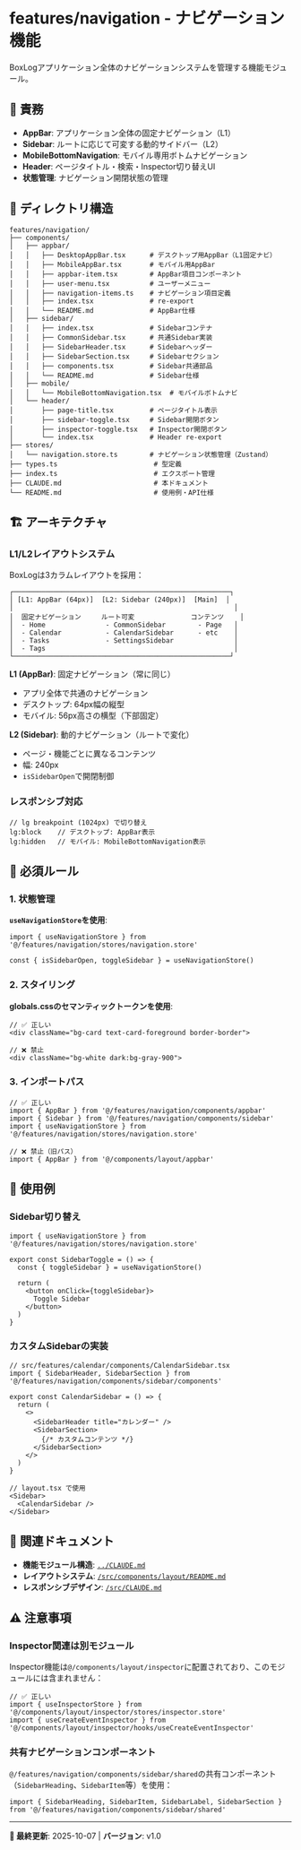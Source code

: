 # features/navigation - ナビゲーション機能

BoxLogアプリケーション全体のナビゲーションシステムを管理する機能モジュール。

## 🎯 責務

- **AppBar**: アプリケーション全体の固定ナビゲーション（L1）
- **Sidebar**: ルートに応じて可変する動的サイドバー（L2）
- **MobileBottomNavigation**: モバイル専用ボトムナビゲーション
- **Header**: ページタイトル・検索・Inspector切り替えUI
- **状態管理**: ナビゲーション開閉状態の管理

## 📁 ディレクトリ構造

```
features/navigation/
├── components/
│   ├── appbar/
│   │   ├── DesktopAppBar.tsx      # デスクトップ用AppBar（L1固定ナビ）
│   │   ├── MobileAppBar.tsx       # モバイル用AppBar
│   │   ├── appbar-item.tsx        # AppBar項目コンポーネント
│   │   ├── user-menu.tsx          # ユーザーメニュー
│   │   ├── navigation-items.ts    # ナビゲーション項目定義
│   │   ├── index.tsx              # re-export
│   │   └── README.md              # AppBar仕様
│   ├── sidebar/
│   │   ├── index.tsx              # Sidebarコンテナ
│   │   ├── CommonSidebar.tsx      # 共通Sidebar実装
│   │   ├── SidebarHeader.tsx      # Sidebarヘッダー
│   │   ├── SidebarSection.tsx     # Sidebarセクション
│   │   ├── components.tsx         # Sidebar共通部品
│   │   └── README.md              # Sidebar仕様
│   ├── mobile/
│   │   └── MobileBottomNavigation.tsx  # モバイルボトムナビ
│   └── header/
│       ├── page-title.tsx         # ページタイトル表示
│       ├── sidebar-toggle.tsx     # Sidebar開閉ボタン
│       ├── inspector-toggle.tsx   # Inspector開閉ボタン
│       └── index.tsx              # Header re-export
├── stores/
│   └── navigation.store.ts        # ナビゲーション状態管理（Zustand）
├── types.ts                        # 型定義
├── index.ts                        # エクスポート管理
├── CLAUDE.md                       # 本ドキュメント
└── README.md                       # 使用例・API仕様
```

## 🏗️ アーキテクチャ

### L1/L2レイアウトシステム

BoxLogは3カラムレイアウトを採用：

```
┌──────────────────────────────────────────────────────┐
│ [L1: AppBar (64px)]  [L2: Sidebar (240px)]  [Main]  │
│                                                       │
│  固定ナビゲーション     ルート可変              コンテンツ    │
│  - Home               - CommonSidebar        - Page   │
│  - Calendar           - CalendarSidebar      - etc    │
│  - Tasks              - SettingsSidebar               │
│  - Tags                                               │
└──────────────────────────────────────────────────────┘
```

**L1 (AppBar)**: 固定ナビゲーション（常に同じ）
- アプリ全体で共通のナビゲーション
- デスクトップ: 64px幅の縦型
- モバイル: 56px高さの横型（下部固定）

**L2 (Sidebar)**: 動的ナビゲーション（ルートで変化）
- ページ・機能ごとに異なるコンテンツ
- 幅: 240px
- `isSidebarOpen`で開閉制御

### レスポンシブ対応

```tsx
// lg breakpoint (1024px) で切り替え
lg:block    // デスクトップ: AppBar表示
lg:hidden   // モバイル: MobileBottomNavigation表示
```

## 🚨 必須ルール

### 1. 状態管理

**`useNavigationStore`を使用**:
```tsx
import { useNavigationStore } from '@/features/navigation/stores/navigation.store'

const { isSidebarOpen, toggleSidebar } = useNavigationStore()
```

### 2. スタイリング

**globals.cssのセマンティックトークンを使用**:
```tsx
// ✅ 正しい
<div className="bg-card text-card-foreground border-border">

// ❌ 禁止
<div className="bg-white dark:bg-gray-900">
```

### 3. インポートパス

```tsx
// ✅ 正しい
import { AppBar } from '@/features/navigation/components/appbar'
import { Sidebar } from '@/features/navigation/components/sidebar'
import { useNavigationStore } from '@/features/navigation/stores/navigation.store'

// ❌ 禁止（旧パス）
import { AppBar } from '@/components/layout/appbar'
```

## 📖 使用例

### Sidebar切り替え

```tsx
import { useNavigationStore } from '@/features/navigation/stores/navigation.store'

export const SidebarToggle = () => {
  const { toggleSidebar } = useNavigationStore()

  return (
    <button onClick={toggleSidebar}>
      Toggle Sidebar
    </button>
  )
}
```

### カスタムSidebarの実装

```tsx
// src/features/calendar/components/CalendarSidebar.tsx
import { SidebarHeader, SidebarSection } from '@/features/navigation/components/sidebar/components'

export const CalendarSidebar = () => {
  return (
    <>
      <SidebarHeader title="カレンダー" />
      <SidebarSection>
        {/* カスタムコンテンツ */}
      </SidebarSection>
    </>
  )
}

// layout.tsx で使用
<Sidebar>
  <CalendarSidebar />
</Sidebar>
```

## 🔗 関連ドキュメント

- **機能モジュール構造**: [`../CLAUDE.md`](../CLAUDE.md)
- **レイアウトシステム**: [`/src/components/layout/README.md`](/src/components/layout/README.md)
- **レスポンシブデザイン**: [`/src/CLAUDE.md`](/src/CLAUDE.md#レスポンシブデザイン実装ガイド)

## ⚠️ 注意事項

### Inspector関連は別モジュール

Inspector機能は`@/components/layout/inspector`に配置されており、このモジュールには含まれません：

```tsx
// ✅ 正しい
import { useInspectorStore } from '@/components/layout/inspector/stores/inspector.store'
import { useCreateEventInspector } from '@/components/layout/inspector/hooks/useCreateEventInspector'
```

### 共有ナビゲーションコンポーネント

`@/features/navigation/components/sidebar/shared`の共有コンポーネント（`SidebarHeading`、`SidebarItem`等）を使用：

```tsx
import { SidebarHeading, SidebarItem, SidebarLabel, SidebarSection } from '@/features/navigation/components/sidebar/shared'
```

---

**📖 最終更新**: 2025-10-07 | **バージョン**: v1.0
